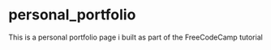 # personal_portfolio
This is a personal portfolio page i built as part of the FreeCodeCamp tutorial
